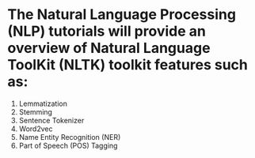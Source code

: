 # The Natural Language Processing (NLP) tutorials will provide an overview of Natural Language ToolKit (NLTK) toolkit features such as:
1. Lemmatization
2. Stemming
3. Sentence Tokenizer
3. Word2vec
4. Name Entity Recognition (NER)
5. Part of Speech (POS) Tagging
